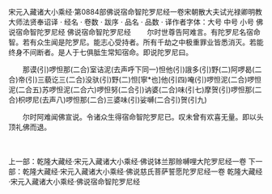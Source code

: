 宋元入藏诸大小乘经·第0884部佛说宿命智陀罗尼经一卷宋朝散大夫试光禄卿明教大师法贤奉诏译
· 经名 · 卷数 · 跋序
· 品名 · 品数 · 译作者字体：大号 中号 小号
佛说宿命智陀罗尼经
佛说宿命智陀罗尼经
　　尔时世尊告阿难言。有陀罗尼名宿命智。若有众生闻是陀罗尼。能志心受持者。所有千劫之中极重罪业皆悉消灭。若能终身不间断者。是人于七俱胝生常知宿命。即说陀罗尼曰。

　　那谟(引)啰怛那(二合)室诘泥(去声呼下同一)怛他(引)誐多(引)野(二)阿啰曷(二合)帝(引)三藐讫三(二合)没驮(引)野(二)怛[寧*也]他(引四)唵(引)啰怛泥(二合)啰怛泥(二合五)苏啰怛泥(二合六)啰怛努(二合引)讷婆(二合)味(引七)摩贺(引)啰怛那(二合)枳啰尼(去声八)啰怛那(二合)三婆味(引)娑嚩(二合引)贺(引九)

　　尔时阿难闻佛宣说。令诸众生得宿命智陀罗尼已。叹未曾有欢喜无量。即以头顶礼佛而退。

　　

上一部：乾隆大藏经·宋元入藏诸大小乘经·佛说钵兰那赊嚩哩大陀罗尼经一卷
下一部：乾隆大藏经·宋元入藏诸大小乘经·佛说慈氏菩萨誓愿陀罗尼经一卷
乾隆大藏经·宋元入藏诸大小乘经·佛说宿命智陀罗尼经
